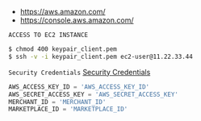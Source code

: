 - https://aws.amazon.com/
- https://console.aws.amazon.com/


`ACCESS TO EC2 INSTANCE`

```bash
$ chmod 400 keypair_client.pem
$ ssh -v -i keypair_client.pem ec2-user@11.22.33.44
```



`Security Credentials`
[Security Credentials](https://console.aws.amazon.com/)
```python
AWS_ACCESS_KEY_ID = 'AWS_ACCESS_KEY_ID'
AWS_SECRET_ACCESS_KEY = 'AWS_SECRET_ACCESS_KEY'
MERCHANT_ID = 'MERCHANT_ID'
MARKETPLACE_ID = 'MARKETPLACE_ID' 
```

